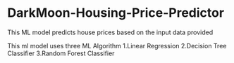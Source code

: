 # DarkMoon-Housing-Price-Predictor
This ML model predicts house prices based on the input data provided

This ml model uses three ML Algorithm
1.Linear Regression
2.Decision Tree Classifier
3.Random Forest Classifier

